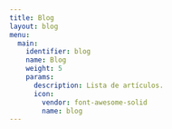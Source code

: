```yaml
---
title: Blog
layout: blog
menu:
  main:
    identifier: blog
    name: Blog
    weight: 5
    params:
      description: Lista de artículos.
      icon:
        vendor: font-awesome-solid
        name: blog
---
```

